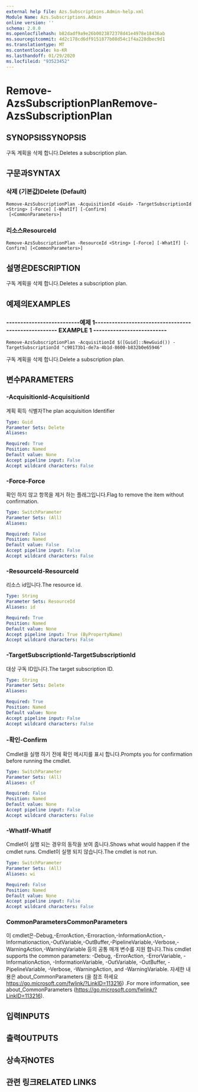```yaml
---
external help file: Azs.Subscriptions.Admin-help.xml
Module Name: Azs.Subscriptions.Admin
online version: ''
schema: 2.0.0
ms.openlocfilehash: b82dadf9a9e26b0023872378d41e4978e18436ab
ms.sourcegitcommit: 4d2c178cd6df9151877b08d54c1f4a228dbec9d1
ms.translationtype: MT
ms.contentlocale: ko-KR
ms.lasthandoff: 01/29/2020
ms.locfileid: "93523452"
---
```

# <span data-ttu-id="a7fc4-101">Remove-AzsSubscriptionPlan</span><span class="sxs-lookup"><span data-stu-id="a7fc4-101">Remove-AzsSubscriptionPlan</span></span>

## <span data-ttu-id="a7fc4-102">SYNOPSIS</span><span class="sxs-lookup"><span data-stu-id="a7fc4-102">SYNOPSIS</span></span>
<span data-ttu-id="a7fc4-103">구독 계획을 삭제 합니다.</span><span class="sxs-lookup"><span data-stu-id="a7fc4-103">Deletes a subscription plan.</span></span>

## <span data-ttu-id="a7fc4-104">구문과</span><span class="sxs-lookup"><span data-stu-id="a7fc4-104">SYNTAX</span></span>

### <span data-ttu-id="a7fc4-105">삭제 (기본값)</span><span class="sxs-lookup"><span data-stu-id="a7fc4-105">Delete (Default)</span></span>
```
Remove-AzsSubscriptionPlan -AcquisitionId <Guid> -TargetSubscriptionId <String> [-Force] [-WhatIf] [-Confirm]
 [<CommonParameters>]
```

### <span data-ttu-id="a7fc4-106">리소스</span><span class="sxs-lookup"><span data-stu-id="a7fc4-106">ResourceId</span></span>
```
Remove-AzsSubscriptionPlan -ResourceId <String> [-Force] [-WhatIf] [-Confirm] [<CommonParameters>]
```

## <span data-ttu-id="a7fc4-107">설명은</span><span class="sxs-lookup"><span data-stu-id="a7fc4-107">DESCRIPTION</span></span>
<span data-ttu-id="a7fc4-108">구독 계획을 삭제 합니다.</span><span class="sxs-lookup"><span data-stu-id="a7fc4-108">Deletes a subscription plan.</span></span>

## <span data-ttu-id="a7fc4-109">예제의</span><span class="sxs-lookup"><span data-stu-id="a7fc4-109">EXAMPLES</span></span>

### <span data-ttu-id="a7fc4-110">--------------------------예제 1--------------------------</span><span class="sxs-lookup"><span data-stu-id="a7fc4-110">-------------------------- EXAMPLE 1 --------------------------</span></span>
```
Remove-AzsSubscriptionPlan -AcquisitionId $([Guid]::NewGuid()) -TargetSubscriptionId "c90173b1-de7a-4b1d-8600-b832b0e65946"
```

<span data-ttu-id="a7fc4-111">구독 계획을 삭제 합니다.</span><span class="sxs-lookup"><span data-stu-id="a7fc4-111">Delete a subscription plan.</span></span>

## <span data-ttu-id="a7fc4-112">변수</span><span class="sxs-lookup"><span data-stu-id="a7fc4-112">PARAMETERS</span></span>

### <span data-ttu-id="a7fc4-113">-AcquisitionId</span><span class="sxs-lookup"><span data-stu-id="a7fc4-113">-AcquisitionId</span></span>
<span data-ttu-id="a7fc4-114">계획 획득 식별자</span><span class="sxs-lookup"><span data-stu-id="a7fc4-114">The plan acquisition Identifier</span></span>

```yaml
Type: Guid
Parameter Sets: Delete
Aliases: 

Required: True
Position: Named
Default value: None
Accept pipeline input: False
Accept wildcard characters: False
```

### <span data-ttu-id="a7fc4-115">-Force</span><span class="sxs-lookup"><span data-stu-id="a7fc4-115">-Force</span></span>
<span data-ttu-id="a7fc4-116">확인 하지 않고 항목을 제거 하는 플래그입니다.</span><span class="sxs-lookup"><span data-stu-id="a7fc4-116">Flag to remove the item without confirmation.</span></span>

```yaml
Type: SwitchParameter
Parameter Sets: (All)
Aliases: 

Required: False
Position: Named
Default value: False
Accept pipeline input: False
Accept wildcard characters: False
```

### <span data-ttu-id="a7fc4-117">-ResourceId</span><span class="sxs-lookup"><span data-stu-id="a7fc4-117">-ResourceId</span></span>
<span data-ttu-id="a7fc4-118">리소스 id입니다.</span><span class="sxs-lookup"><span data-stu-id="a7fc4-118">The resource id.</span></span>

```yaml
Type: String
Parameter Sets: ResourceId
Aliases: id

Required: True
Position: Named
Default value: None
Accept pipeline input: True (ByPropertyName)
Accept wildcard characters: False
```

### <span data-ttu-id="a7fc4-119">-TargetSubscriptionId</span><span class="sxs-lookup"><span data-stu-id="a7fc4-119">-TargetSubscriptionId</span></span>
<span data-ttu-id="a7fc4-120">대상 구독 ID입니다.</span><span class="sxs-lookup"><span data-stu-id="a7fc4-120">The target subscription ID.</span></span>

```yaml
Type: String
Parameter Sets: Delete
Aliases: 

Required: True
Position: Named
Default value: None
Accept pipeline input: False
Accept wildcard characters: False
```

### <span data-ttu-id="a7fc4-121">-확인</span><span class="sxs-lookup"><span data-stu-id="a7fc4-121">-Confirm</span></span>
<span data-ttu-id="a7fc4-122">Cmdlet을 실행 하기 전에 확인 메시지를 표시 합니다.</span><span class="sxs-lookup"><span data-stu-id="a7fc4-122">Prompts you for confirmation before running the cmdlet.</span></span>

```yaml
Type: SwitchParameter
Parameter Sets: (All)
Aliases: cf

Required: False
Position: Named
Default value: None
Accept pipeline input: False
Accept wildcard characters: False
```

### <span data-ttu-id="a7fc4-123">-WhatIf</span><span class="sxs-lookup"><span data-stu-id="a7fc4-123">-WhatIf</span></span>
<span data-ttu-id="a7fc4-124">Cmdlet이 실행 되는 경우의 동작을 보여 줍니다.</span><span class="sxs-lookup"><span data-stu-id="a7fc4-124">Shows what would happen if the cmdlet runs.</span></span>
<span data-ttu-id="a7fc4-125">Cmdlet이 실행 되지 않습니다.</span><span class="sxs-lookup"><span data-stu-id="a7fc4-125">The cmdlet is not run.</span></span>

```yaml
Type: SwitchParameter
Parameter Sets: (All)
Aliases: wi

Required: False
Position: Named
Default value: None
Accept pipeline input: False
Accept wildcard characters: False
```

### <span data-ttu-id="a7fc4-126">CommonParameters</span><span class="sxs-lookup"><span data-stu-id="a7fc4-126">CommonParameters</span></span>
<span data-ttu-id="a7fc4-127">이 cmdlet은-Debug,-ErrorAction,-Erroraction,-InformationAction,-Informationaction,-OutVariable,-OutBuffer,-PipelineVariable,-Verbose,-WarningAction,-WarningVariable 등의 공통 매개 변수를 지원 합니다.</span><span class="sxs-lookup"><span data-stu-id="a7fc4-127">This cmdlet supports the common parameters: -Debug, -ErrorAction, -ErrorVariable, -InformationAction, -InformationVariable, -OutVariable, -OutBuffer, -PipelineVariable, -Verbose, -WarningAction, and -WarningVariable.</span></span> <span data-ttu-id="a7fc4-128">자세한 내용은 about_CommonParameters (을 참조 하세요 https://go.microsoft.com/fwlink/?LinkID=113216) .</span><span class="sxs-lookup"><span data-stu-id="a7fc4-128">For more information, see about_CommonParameters (https://go.microsoft.com/fwlink/?LinkID=113216).</span></span>

## <span data-ttu-id="a7fc4-129">입력</span><span class="sxs-lookup"><span data-stu-id="a7fc4-129">INPUTS</span></span>

## <span data-ttu-id="a7fc4-130">출력</span><span class="sxs-lookup"><span data-stu-id="a7fc4-130">OUTPUTS</span></span>

## <span data-ttu-id="a7fc4-131">상속자</span><span class="sxs-lookup"><span data-stu-id="a7fc4-131">NOTES</span></span>

## <span data-ttu-id="a7fc4-132">관련 링크</span><span class="sxs-lookup"><span data-stu-id="a7fc4-132">RELATED LINKS</span></span>

